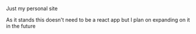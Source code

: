 Just my personal site

As it stands this doesn't need to be a react app but I plan on expanding on it in the future
